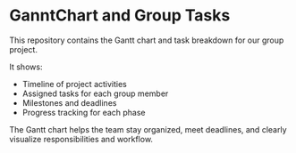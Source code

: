 ﻿# GanntChart and Group Tasks

This repository contains the Gantt chart and task breakdown for our group project.  

It shows:  
- Timeline of project activities  
- Assigned tasks for each group member  
- Milestones and deadlines  
- Progress tracking for each phase  

The Gantt chart helps the team stay organized, meet deadlines, and clearly visualize responsibilities and workflow.
